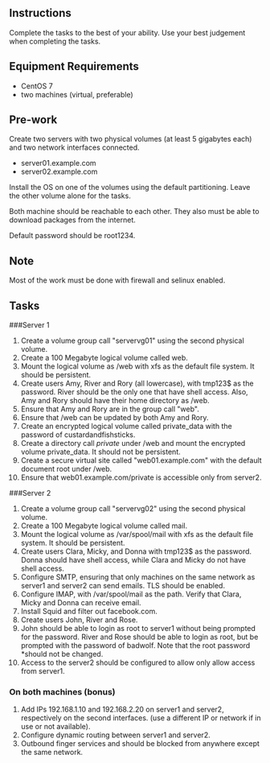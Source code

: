 ## Instructions

Complete the tasks to the best of your ability. Use your best judgement when completing the tasks.

## Equipment Requirements

- CentOS 7
- two machines (virtual, preferable)

## Pre-work

Create two servers with two physical volumes (at least 5 gigabytes each) and two network interfaces connected.

- server01.example.com
- server02.example.com

Install  the OS on one of the volumes using the default partitioning. Leave the other volume alone for the tasks.

Both machine should be reachable to each other. They also must be able to download packages from the internet.

Default password should be root1234.

## Note

Most of the work must be done with firewall and selinux enabled.	

## Tasks

###Server 1

1. Create a volume group call "servervg01" using the second physical volume. 
2. Create a 100 Megabyte logical volume called web.
3. Mount the logical volume as /web with xfs as the default file system. It should be persistent.
4. Create users Amy, River and Rory (all lowercase), with tmp123$ as the password. River should be the only one that have shell access. Also, Amy and Rory should have their home directory as /web.
5. Ensure that Amy and Rory are in the group call "web".
6. Ensure that /web can be updated by both Amy and Rory.
7. Create an encrypted logical volume called private_data with the password of custardandfishsticks.
8. Create a directory call *private* under /web and mount the encrypted volume private_data. It should not be persistent.
9. Create a secure virtual site called "web01.example.com" with the default document root under /web.
10. Ensure that web01.example.com/private is accessible only from server2.


###Server 2

1. Create a volume group call "servervg02" using the second physical volume.
2. Create a 100 Megabyte logical volume called mail.
3. Mount the logical volume as /var/spool/mail with xfs as the default file system. It should be persistent.
4. Create users Clara, Micky, and Donna with tmp123$ as the password. Donna should have shell access, while Clara and Micky do not have shell access.
5. Configure SMTP, ensuring that only machines on the same network as server1 and server2 can send emails. TLS should be enabled.
6. Configure IMAP, with /var/spool/mail as the path. Verify that Clara, Micky and Donna can receive email.
7. Install Squid and filter out facebook.com.
8. Create users John, River and Rose. 
9. John should be able to login as root to server1 without being prompted for the password. River and Rose should be able to login as root, but be prompted with the password of badwolf. Note that the root password *should not be changed.
10. Access to the server2 should be configured to allow only allow access from server1.

### On both machines (bonus)

1. Add IPs 192.168.1.10 and 192.168.2.20 on server1 and server2, respectively on the second interfaces. (use a different IP or network if in use or not available). 
2. Configure dynamic routing between server1 and server2.
3. Outbound finger services and should be blocked from anywhere except the same network.

